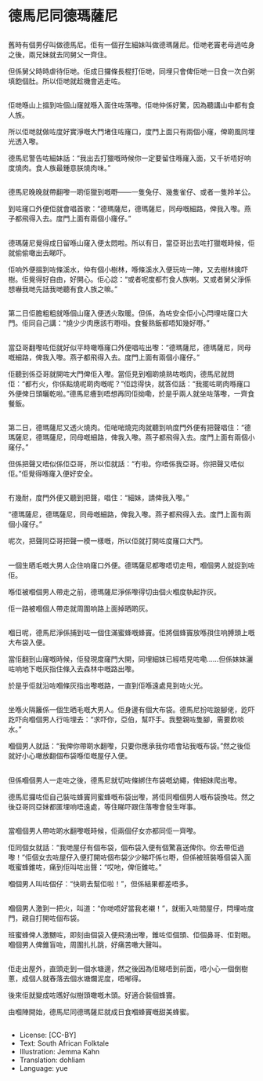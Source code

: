 # 德馬尼同德瑪薩尼

##
舊時有個男仔叫做德馬尼。佢有一個孖生細妹叫做德瑪薩尼。佢哋老竇老母過咗身之後，兩兄妹就去同舅父一齊住。

但係舅父時時虐待佢哋。佢成日攞條長棍打佢哋，同埋只會俾佢哋一日食一次白粥填飽個肚。所以佢哋就趁機會逃走咗。

##
佢哋喺山上搵到咗個山窿就喺入面住咗落嚟。佢哋仲係好驚，因為聽講山中都有食人族。

所以佢哋就做咗度好實淨嘅大門堵住咗窿口，度門上面只有兩個小窿，俾啲風同埋光透入嚟。

德馬尼警告咗細妹話：“我出去打獵嘅時候你一定要留住喺窿入面，又千祈唔好响度燒肉。食人族最鍾意朕燒肉味。”

##
德馬尼晚晚就帶翻嚟一啲佢獵到嘅嘢——一隻兔仔、幾隻雀仔、或者一隻羚羊公。

到咗窿口外便佢就會唱首歌：“德瑪薩尼，德瑪薩尼，同母嘅細路，俾我入嚟。燕子都飛得入去。度門上面有兩個小窿仔。”

##
德瑪薩尼覺得成日留喺山窿入便太悶啦。所以有日，當亞哥出去咗打獵嘅時候，佢就偷偷噉出去睇吓。

佢响外便搵到咗條溪水，仲有個小樹林，喺條溪水入便玩咗一陣，又去樹林擒吓樹。佢覺得好自由，好開心。佢心諗：“或者呢度都冇食人族喇。又或者舅父淨係想嚇我哋先話我哋聽有食人族之嘛。”

##
第二日佢膽粗粗就喺個山窿入便透火取暖。但係，為咗安全佢小心閂埋咗窿口大門。佢同自己講：“燒少少肉應該冇嘢啩。食餐熟飯都唔知幾好嘢。”

##
當亞哥翻嚟咗佢就好似平時噉喺窿口外便唱咗出嚟：“德瑪薩尼，德瑪薩尼，同母嘅細路，俾我入嚟。燕子都飛得入去。度門上面有兩個小窿仔。”

佢聽到係亞哥就開咗大門俾佢入嚟。當佢見到嗰啲燒熟咗嘅肉，德馬尼就問佢：“都冇火，你係點燒呢啲肉嘅呢？”佢諗得快，就答佢話：“我擺咗啲肉喺窿口外便俾日頭曬乾啦。”德馬尼癐到唔想再同佢拗嘞，於是乎兩人就坐咗落嚟，一齊食餐飯。

##
第二日，德瑪薩尼又透火燒肉。佢啱啱燒完肉就聽到响度門外便有把聲唱住：“德瑪薩尼，德瑪薩尼，同母嘅細路，俾我入嚟。燕子都飛得入去。度門上面有兩個小窿仔。”

但係把聲又唔似係佢亞哥，所以佢就話：“冇啦。你唔係我亞哥。你把聲又唔似佢。”佢覺得喺窿入便好安全。

##
冇幾耐，度門外便又聽到把聲，唱住：“細妹，請俾我入嚟。”

“德瑪薩尼，德瑪薩尼，同母嘅細路，俾我入嚟。燕子都飛得入去。度門上面有兩個小窿仔。”

呢次，把聲同亞哥把聲一模一樣嘅，所以佢就打開咗度窿口大門。

##
一個生晒毛嘅大男人企住响窿口外便。德瑪薩尼都嚟唔切走甩，嗰個男人就捉到咗佢。

喺佢被嗰個男人帶走之前，德瑪薩尼淨係嚟得切由個火嗰度執起拃灰。

佢一路被嗰個人帶走就周圍响路上面掉晒啲灰。

##
嗰日呢，德馬尼淨係捕到咗一個住滿蜜蜂嘅蜂竇。佢將個蜂竇放喺孭住响膊頭上嘅大布袋入便。

當佢翻到山窿嘅時候，佢發現度窿門大開，同埋細妹已經唔見咗嘞……但係妹妹灑咗响地下嘅灰指住條入去森林中嘅路出嚟。

於是乎佢就沿咗嗰條灰指出嚟嘅路，一直到佢喺遠處見到咗火光。

##
坐喺火隔籬係一個生晒毛嘅大男人。佢身邊有個大布袋。德馬尼扮咗跛腳佬，趷吓趷吓向嗰個男人行咗埋去：“求吓你，亞伯，幫吓手。我整親咗隻腳，需要飲啖水。”

嗰個男人就話：“我俾你帶啲水翻嚟，只要你應承我你唔會玷我嘅布袋。”然之後佢就好小心噉放翻個布袋喺佢嘅屋仔入便。

##
但係嗰個男人一走咗之後，德馬尼就切咗條綁住布袋嘅幼繩，俾細妹爬出嚟。

德馬尼攞咗佢自己裝咗蜂竇同蜜蜂嘅布袋出嚟，將佢同嗰個男人嘅布袋換咗。然之後亞哥同亞妹都匿埋响唔遠處，等住睇吓跟住落嚟會發生咩事。

##
當嗰個男人帶咗啲水翻嚟嘅時候，佢兩個仔女亦都同佢一齊嚟。

佢同個女就話：“我哋屋仔有個布袋，個布袋入便有個驚喜送俾你。你去帶佢過嚟！”佢個女去咗屋仔入便打開咗個布袋少少睇吓係乜嘢，但係被班裝喺個袋入面嘅蜜蜂錐咗，痛到佢叫咗出聲：“哎吔，俾佢錐咗。”

嗰個男人叫咗個仔：“快啲去幫佢啦！”，但係結果都差唔多。

##
嗰個男人激到一把火，叫道：“你哋唔好當我老襯！”，就衝入咗間屋仔，閂埋咗度門，親自打開咗個布袋。

班蜜蜂俾人激嬲咗，即刻由個袋入便飛湧出嚟，錐咗佢個頭、佢個鼻哥、佢對眼。嗰個男人俾錐盲咗，周圍扎扎跳，好痛苦噉大聲叫。

##
佢走出屋外，直頭走到一個水塘邊，然之後因為佢睇唔到前面，唔小心一個倒樹蔥，成個人就舂落去個水塘爛泥度，唔喐得。

後來佢就變成咗嚿好似樹頭噉嘅木頭。好適合裝個蜂竇。

由嗰陣開始，德馬尼同德瑪薩尼就成日食嗰蜂竇嘅甜美蜂蜜。

##
* License: [CC-BY]
* Text: South African Folktale
* Illustration: Jemma Kahn
* Translation: dohliam
* Language: yue
